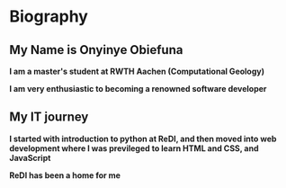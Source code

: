 # Biography


## My Name is Onyinye Obiefuna


**I am a master's student at RWTH Aachen (Computational Geology)**

**I am very enthusiastic to becoming a renowned software developer**

## My IT journey

**I started with introduction to python at ReDI, and then moved into web development where I was previleged to learn HTML and CSS, and JavaScript**

**ReDI has been a home for me**


